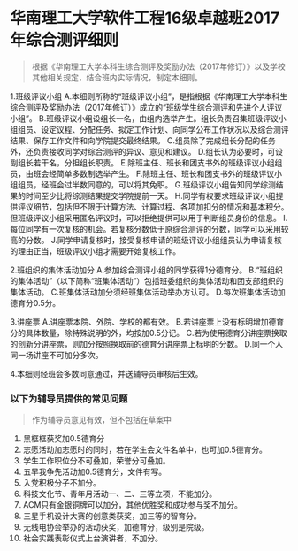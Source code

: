 
# 华南理工大学软件工程16级卓越班2017年综合测评细则

> 根据《华南理工大学本科生综合测评及奖励办法（2017年修订）》以及学校其他相关规定，结合班内实际情况，制定本细则。

1.班级评议小组
 A.本细则所称的“班级评议小组”，是指根据《华南理工大学本科生综合测评及奖励办法（2017年修订）》成立的“班级学生综合测评和先进个人评议小组”。
 B.班级评议小组设组长一名，由组内选举产生。组长负责召集班级评议小组组员、设定议程、分配任务、拟定工作计划、向同学公布工作状况以及综合测评结果、保存工作文件和向学院提交最终结果。
 C.组员除了完成组长分配的任务外，还负责接收同学对综合测评的异议、意见和建议。
 D.组长认为必要时，可设副组长若干名，分担组长职责。
 E.除班主任、班长和团支书外的班级评议小组组员，由班会经简单多数制选举产生。
 F.除班主任、班长和团支书外的班级评议小组组员，经班会过半数同意的，可以将其免职。
 G.班级评议小组告知同学综测结果的时间至少比将综测结果提交学院提前一天。
 H.同学有权要求班级评议小组提供评议细节，包括但不限于计算方法、计算过程、各项加扣分的情况和基本积分。但班级评议小组采用匿名评议时，可以拒绝提供可以用于判断组员身份的信息。
 I.每位同学有一次复核的机会。若复核分数低于原综合测评的分数，同学可以采用较高的分数。
 J.同学申请复核时，接受复核申请的班级评议小组组员认为申请复核的理由正当，班级评议小组才需要开始复核工作。

2.班组织的集体活动加分
 A.参加综合测评小组的同学获得1分德育分。
 B.“班组织的集体活动”（以下简称“班集体活动”）包括班委组织的集体活动和团支部组织的集体活动。
 C.班集体活动加分须经班集体活动举办方认可。
 D.每次班集体活动加德育分0.5分。

3.讲座票
 A.讲座票本院、外院、学校的都有效。
 B.若讲座票上没有标明增加德育分的具体数量，除特殊说明的外，均按加0.5分记。
 C.若为使用德育分讲座票换取的创新分讲座票，则加分按照换取前的德育分讲座票上标明的分数。
 D.同一个人同一场讲座不可加分多次。

4.本细则经班会多数同意通过，并送辅导员审核后生效。


### 以下为辅导员提供的常见问题
>作为辅导员意见有效，但不包括在草案中

1. 黑框框获奖加0.5德育分
2. 志愿活动加志愿时的同时，若在学生会文件名单中，也可加0.5德育分。
3. 学生工作职位分不可叠加，荣誉分可叠加。
4. 五早我争先活动加0.5德育分，文件有写。
5. 入党积极分子不加分。
6. 科技文化节、青年月活动一、二、三等立项，不能加分。
7. ACM只有金银铜牌可以加分，其他优胜奖和成功参与奖不加分。
8. 三星手机设计大赛的创意类获奖，加三等的智育分。
9. 无线电协会举办的活动获奖，加德育分，级别是院级。
10. 社会实践表彰仪式上台演讲者，不加分。
